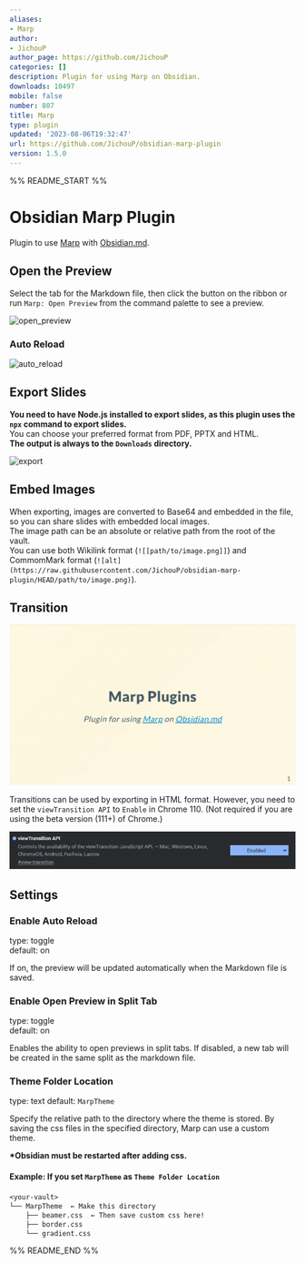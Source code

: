 ```yaml
---
aliases:
- Marp
author:
- JichouP
author_page: https://github.com/JichouP
categories: []
description: Plugin for using Marp on Obsidian.
downloads: 10497
mobile: false
number: 807
title: Marp
type: plugin
updated: '2023-08-06T19:32:47'
url: https://github.com/JichouP/obsidian-marp-plugin
version: 1.5.0
---
```


%% README_START %%

# Obsidian Marp Plugin

Plugin to use [Marp](https://marp.app/) with [Obsidian.md](https://obsidian.md/).

## Open the Preview

Select the tab for the Markdown file, then click the button on the ribbon or run `Marp: Open Preview` from the command palette to see a preview.

![open_preview](https://raw.githubusercontent.com/JichouP/obsidian-marp-plugin/HEAD/docs/open_preview.gif)

### Auto Reload

![auto_reload](https://raw.githubusercontent.com/JichouP/obsidian-marp-plugin/HEAD/docs/auto_reload.gif)

## Export Slides

**You need to have Node.js installed to export slides, as this plugin uses the `npx` command to export slides.**  
You can choose your preferred format from PDF, PPTX and HTML.  
**The output is always to the `Downloads` directory.**

![export](https://raw.githubusercontent.com/JichouP/obsidian-marp-plugin/HEAD/docs/export.gif)

## Embed Images

When exporting, images are converted to Base64 and embedded in the file, so you can share slides with embedded local images.  
The image path can be an absolute or relative path from the root of the vault.  
You can use both Wikilink format (`![[path/to/image.png]]`) and CommomMark format (`![alt](https://raw.githubusercontent.com/JichouP/obsidian-marp-plugin/HEAD/path/to/image.png)`).

## Transition

![transition](https://raw.githubusercontent.com/JichouP/obsidian-marp-plugin/HEAD/docs/transition.gif)

Transitions can be used by exporting in HTML format.
However, you need to set the `viewTransition API` to `Enable` in Chrome 110.
(Not required if you are using the beta version (111+) of Chrome.)

![enable_view_transitions_api](https://raw.githubusercontent.com/JichouP/obsidian-marp-plugin/HEAD/docs/enable_view_transitions_api.png)

## Settings

### Enable Auto Reload

type: toggle  
default: on

If on, the preview will be updated automatically when the Markdown file is saved.

### Enable Open Preview in Split Tab

type: toggle  
default: on

Enables the ability to open previews in split tabs. If disabled, a new tab will be created in the same split as the markdown file.

### Theme Folder Location

type: text
default: `MarpTheme`

Specify the relative path to the directory where the theme is stored. By saving the css files in the specified directory, Marp can use a custom theme.

**\*Obsidian must be restarted after adding css.**

#### Example: If you set `MarpTheme` as `Theme Folder Location`

```text
<your-vault>
└── MarpTheme  ← Make this directory
    ├── beamer.css  ← Then save custom css here!
    ├── border.css
    └── gradient.css
```


%% README_END %%